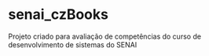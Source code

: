 # senai_czBooks
Projeto criado para avaliação de competências do curso de desenvolvimento de sistemas do SENAI

